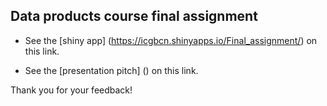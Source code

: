## Data products course final assignment

* See the [shiny app] (https://icgbcn.shinyapps.io/Final_assignment/) on this link.

* See the [presentation pitch] () on this link. 

Thank you for your feedback!


